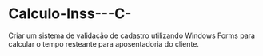 # Calculo-Inss---C-
Criar um sistema de validação de cadastro utilizando Windows Forms para calcular o tempo resteante para aposentadoria do cliente.
